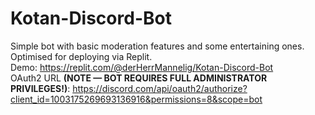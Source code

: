 # Kotan-Discord-Bot

Simple bot with basic moderation features and some entertaining ones.<br/>
Optimised for deploying via Replit.<br/>
Demo: https://replit.com/@derHerrMannelig/Kotan-Discord-Bot <br/>
OAuth2 URL **(NOTE — BOT REQUIRES FULL ADMINISTRATOR PRIVILEGES!)**: https://discord.com/api/oauth2/authorize?client_id=1003175269693136916&permissions=8&scope=bot 
